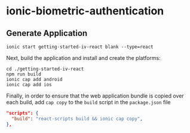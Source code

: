 # ionic-biometric-authentication

## Generate Application

```shell
ionic start getting-started-iv-react blank --type=react
```

Next, build the application and install and create the platforms:

```shell
cd ./getting-started-iv-react
npm run build
ionic cap add android
ionic cap add ios
```

Finally, in order to ensure that the web application bundle is copied over each build, add `cap copy` to the `build`
script in the `package.json` file
```json
"scripts": {
  "build": "react-scripts build && ionic cap copy",
},
```
